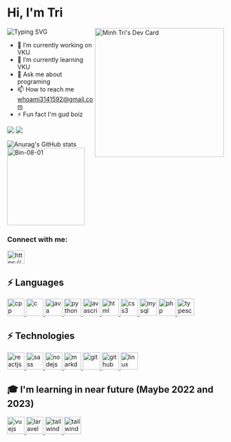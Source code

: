 # Hi, I'm Tri 
<!-- <img src="https://github.com/Light-City/Light-City/blob/main/wave.gif?raw=true" width="20px"> -->
<!-- <img src="https://github.com/Bin-08-01/Bin-08-01/blob/main/bg.jpg?raw=true"> -->
![Typing SVG](https://readme-typing-svg.herokuapp.com/?color=%23F74A4A&duration=3000&center=true&vCenter=true&multiline=true&width=1035&height=113&lines=I+interested+in+Frontend+and+Backend+developer;I%27m+learing+Infomation+Technoglogy+;at+Vietnam+-+Korea+University+of+Information+and+Communication+Technology)
<img align="right" src="https://api.daily.dev/devcards/11f5d119915f4f99b152b46cf8b3604f.png?r=eyb" width="300" alt="Minh Trí's Dev Card"/>
- 🔭 I’m currently working on VKU
- 🌱 I’m currently learning VKU
- 💬 Ask me about programing
- 📫 How to reach me whoami3141592@gmail.com
- ⚡ Fun fact I'm gud boiz


![](https://komarev.com/ghpvc/?username=Bin-08-01&color=blue)
<img src="https://wakatime.com/badge/user/a0ed3e52-55a7-428c-bd0b-3dea56cfb2fb.svg">&nbsp;

![Anurag's GitHub stats](https://github-readme-stats.vercel.app/api?username=Bin-08-01&show_icons=true&theme=onedark)
<img height="180em" src="https://github-readme-stats.vercel.app/api/top-langs?username=Bin-08-01&show_icons=true&locale=en&layout=compact&theme=onedark" alt="Bin-08-01" /> 
<!-- ![](https://github-profile-summary-cards.vercel.app/api/cards/profile-details?username=Bin-08-01&theme=nord_dark) -->
  
<h3 align="left">Connect with me:</h3>
<p align="left">
<a href="https://www.facebook.com/SofM.2022/" target="blank"><img align="center" src="https://raw.githubusercontent.com/rahuldkjain/github-profile-readme-generator/master/src/images/icons/Social/facebook.svg" alt="https://www.facebook.com/SofM.2022/" height="30" width="40" /></a>
</p>

<!-- ![GitHub](https://img.shields.io/badge/-GitHub-181717?style=flat-square&logo=github) -->
## ⚡ Languages

<p align="center">
  
  <a href="https://cplusplus.com/doc/tutorial/" target="_blank" rel="noreferrer"> <img src="https://upload.wikimedia.org/wikipedia/commons/thumb/1/18/ISO_C%2B%2B_Logo.svg/459px-ISO_C%2B%2B_Logo.svg.png?20170928190710" alt="cpp" width="40" height="40"/> </a>
  <a href="https://www.cprogramming.com/" target="_blank" rel="noreferrer"> <img src="https://www.svgrepo.com/show/303480/c-logo.svg" alt="c" width="40" height="40"/> </a>
  <a href="https://www.java.com/en/" target="_blank" rel="noreferrer"> <img src="https://www.vectorlogo.zone/logos/java/java-icon.svg" alt="java" width="40" height="40"/> </a>
  <a href="https://www.python.org/" target="_blank" rel="noreferrer"> <img src="https://www.vectorlogo.zone/logos/python/python-icon.svg" alt="python" width="40" height="40"/> </a>
  <a href="https://www.javascript.com/" target="_blank" rel="noreferrer"> <img src="https://www.vectorlogo.zone/logos/javascript/javascript-icon.svg" alt="javascript" width="40" height="40"/> </a>
  <a href="https://html.com/" target="_blank" rel="noreferrer"> <img src="https://www.vectorlogo.zone/logos/w3_html5/w3_html5-icon.svg" alt="html" width="40" height="40"/> </a>
  <a href="https://www.w3schools.com/css/" target="_blank" rel="noreferrer"> <img src="https://www.vectorlogo.zone/logos/w3_css/w3_css-icon.svg" alt="css3" width="40" height="40"/> </a>
  <a href="https://www.mysql.com/" target="_blank" rel="noreferrer"> <img src="https://www.vectorlogo.zone/logos/mysql/mysql-icon.svg" alt="mysql" width="40" height="40"/></a>
  <a href="https://www.php.net/" target="_blank" rel="noreferrer"> <img src="https://www.vectorlogo.zone/logos/php/php-icon.svg" alt="php" width="40" height="40"/> </a>
  <a href="https://www.typescriptlang.org/docs/" target="_blank" rel="noreferrer"> <img src="https://www.vectorlogo.zone/logos/typescriptlang/typescriptlang-icon.svg" alt="typescript" width="40" height="40"/> </a>
  
</p>

## ⚡ Technologies
<p align="left">
  <a href="https://reactjs.org/docs/getting-started.html" target="_blank" rel="noreferrer"> <img src="https://www.vectorlogo.zone/logos/reactjs/reactjs-icon.svg" alt="reactjs" width="40" height="40"/> </a>
  <a href="https://sass-lang.com/guide" target="_blank" rel="noreferrer"> <img src="https://www.vectorlogo.zone/logos/sass-lang/sass-lang-icon.svg" alt="sass" width="40" height="40"/> </a>
  <a href="https://nodejs.org/en/docs/" target="_blank" rel="noreferrer"> <img src="https://www.vectorlogo.zone/logos/nodejs/nodejs-icon.svg" alt="nodejs" width="40" height="40"/> </a>
  <a href="https://commonmark.org/" target="_blank" rel="noreferrer"> <img src="https://www.vectorlogo.zone/logos/commonmark/commonmark-icon.svg" alt="markdown" width="40" height="40"/> </a>
  <a href="https://git-scm.com/" target="_blank" rel="noreferrer"> <img src="https://www.vectorlogo.zone/logos/git-scm/git-scm-icon.svg" alt="git" width="40" height="40"/> </a>
  <a href="https://github.com/" target="_blank" rel="noreferrer"> <img src="https://www.vectorlogo.zone/logos/github/github-icon.svg" alt="github" width="40" height="40"/> </a>
  <a href="https://docs.kernel.org/" target="_blank" rel="noreferrer"> <img src="https://www.vectorlogo.zone/logos/linux/linux-icon.svg" alt="linux" width="40" height="40"/> </a>
</p>

## 🎓 I'm learning in near future (Maybe 2022 and 2023)
<a href="#" target="_blank" rel="noreferrer"> <img src="https://www.vectorlogo.zone/logos/vuejs/vuejs-icon.svg" alt="vuejs" width="40" height="40"/> </a>
<a href="#" target="_blank" rel="noreferrer"> <img src="https://www.vectorlogo.zone/logos/laravel/laravel-icon.svg" alt="laravel" width="40" height="40"/> </a>
<a href="#" target="_blank" rel="noreferrer"> <img src="https://www.vectorlogo.zone/logos/tailwindcss/tailwindcss-icon.svg" alt="tailwindcss" width="40" height="40"/> </a>
<a href="#" target="_blank" rel="noreferrer"> <img src="https://www.vectorlogo.zone/logos/springio/springio-icon.svg" alt="tailwindcss" width="40" height="40"/> </a>
<!--[![Top Langs](https://github-readme-stats.vercel.app/api/top-langs/?username=Bin-08-01&layout=compact)](https://github.com/anuraghazra/github-readme-stats)-->

<!-- <p align='center'>

  ![Puru Vijay's Most used languages](https://github-readme-stats.vercel.app/api/top-langs?username=Bin-08-01&show_icons=true&count_private=true&theme=gruvbox)
  
</p> -->





